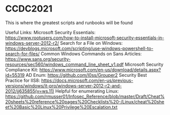 # CCDC2021
This is where the greatest scripts and runbooks will be found

Useful Links:
Microsoft Security Essentials: https://www.rootusers.com/how-to-install-microsoft-security-essentials-in-windows-server-2012-r2/
Search for a File on Windows: https://devblogs.microsoft.com/scripting/use-windows-powershell-to-search-for-files/
Common Windows Commands on Sans Articles: https://www.sans.org/security-resources/sec560/windows_command_line_sheet_v1.pdf
Microsoft Security Compliance Kit: https://www.microsoft.com/en-us/download/details.aspx?id=55319
AD Enum: https://github.com/l0ss/Grouper2
Security Best Practice for IIS8: https://docs.microsoft.com/en-us/previous-versions/windows/it-pro/windows-server-2012-r2-and-2012/jj635855(v=ws.11)
Helpful for enumerating Linux: https://github.com/rmusser01/Infosec_Reference/blob/master/Draft/Cheat%20sheets%20reference%20pages%20Checklists%20-/Linux/cheat%20sheet%20Basic%20Linux%20Privilege%20Escalation.txt
